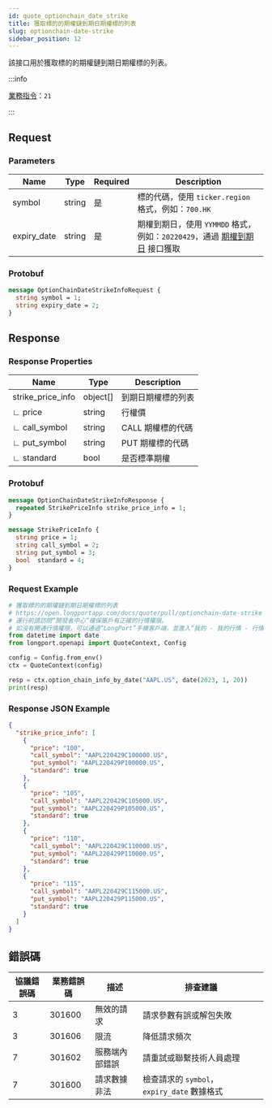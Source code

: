 ```yaml
---
id: quote_optionchain_date_strike
title: 獲取標的的期權鏈到期日期權標的列表
slug: optionchain-date-strike
sidebar_position: 12
---
```


該接口用於獲取標的的期權鏈到期日期權標的列表。

:::info

[業務指令](../../socket/biz-command)：`21`

:::

## Request

### Parameters

| Name        | Type   | Required | Description                                                                                     |
|-------------|--------|----------|-------------------------------------------------------------------------------------------------|
| symbol      | string | 是       | 標的代碼，使用 `ticker.region` 格式，例如：`700.HK`                                                |
| expiry_date | string | 是       | 期權到期日，使用 `YYMMDD` 格式，例如：`20220429`，通過 [期權到期日](./optionchain_date.md) 接口獲取 |

### Protobuf

```protobuf
message OptionChainDateStrikeInfoRequest {
  string symbol = 1;
  string expiry_date = 2;
}
```

## Response

### Response Properties

| Name              | Type     | Description        |
|-------------------|----------|--------------------|
| strike_price_info | object[] | 到期日期權標的列表 |
| ∟ price           | string   | 行權價             |
| ∟ call_symbol     | string   | CALL 期權標的代碼  |
| ∟ put_symbol      | string   | PUT 期權標的代碼   |
| ∟ standard        | bool     | 是否標準期權       |

### Protobuf

```protobuf
message OptionChainDateStrikeInfoResponse {
  repeated StrikePriceInfo strike_price_info = 1;
}

message StrikePriceInfo {
  string price = 1;
  string call_symbol = 2;
  string put_symbol = 3;
  bool  standard = 4;
}
```

### Request Example

```python
# 獲取標的的期權鏈到期日期權標的列表
# https://open.longportapp.com/docs/quote/pull/optionchain-date-strike
# 運行前請訪問“開發者中心“確保賬戶有正確的行情權限。
# 如沒有開通行情權限，可以通過“LongPort”手機客戶端，並進入“我的 - 我的行情 - 行情商城”購買開通行情權限。
from datetime import date
from longport.openapi import QuoteContext, Config

config = Config.from_env()
ctx = QuoteContext(config)

resp = ctx.option_chain_info_by_date("AAPL.US", date(2023, 1, 20))
print(resp)
```

### Response JSON Example

```json
{
  "strike_price_info": [
    {
      "price": "100",
      "call_symbol": "AAPL220429C100000.US",
      "put_symbol": "AAPL220429P100000.US",
      "standard": true
    },
    {
      "price": "105",
      "call_symbol": "AAPL220429C105000.US",
      "put_symbol": "AAPL220429P105000.US",
      "standard": true
    },
    {
      "price": "110",
      "call_symbol": "AAPL220429C110000.US",
      "put_symbol": "AAPL220429P110000.US",
      "standard": true
    },
    {
      "price": "115",
      "call_symbol": "AAPL220429C115000.US",
      "put_symbol": "AAPL220429P115000.US",
      "standard": true
    }
  ]
}
```

## 錯誤碼

| 協議錯誤碼 | 業務錯誤碼 | 描述           | 排查建議                                   |
|------------|------------|--------------|----------------------------------------|
| 3          | 301600     | 無效的請求     | 請求參數有誤或解包失敗                     |
| 3          | 301606     | 限流           | 降低請求頻次                               |
| 7          | 301602     | 服務端內部錯誤 | 請重試或聯繫技術人員處理                   |
| 7          | 301600     | 請求數據非法   | 檢查請求的 `symbol`，`expiry_date` 數據格式 |
